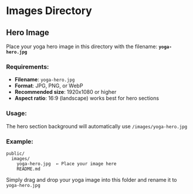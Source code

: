 # Images Directory

## Hero Image

Place your yoga hero image in this directory with the filename: **`yoga-hero.jpg`**

### Requirements:
- **Filename**: `yoga-hero.jpg`
- **Format**: JPG, PNG, or WebP
- **Recommended size**: 1920x1080 or higher
- **Aspect ratio**: 16:9 (landscape) works best for hero sections

### Usage:
The hero section background will automatically use `/images/yoga-hero.jpg`

### Example:
```
public/
  images/
    yoga-hero.jpg  ← Place your image here
    README.md
```

Simply drag and drop your yoga image into this folder and rename it to `yoga-hero.jpg` 